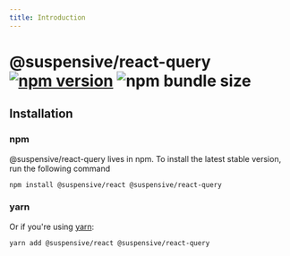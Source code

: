 ```yaml
---
title: Introduction
---
```


# @suspensive/react-query [![npm version](https://img.shields.io/npm/v/@suspensive/react-query?color=61DAFB)](https://www.npmjs.com/package/@suspensive/react-query) ![npm bundle size](https://img.shields.io/bundlephobia/minzip/@suspensive/react-query)

## Installation

### npm

@suspensive/react-query lives in npm. To install the latest stable version, run the following command

```shell
npm install @suspensive/react @suspensive/react-query
```

### yarn

Or if you're using <a href="https://classic.yarnpkg.com/en/docs/install/" target="_blank">yarn</a>:

```shell
yarn add @suspensive/react @suspensive/react-query
```
